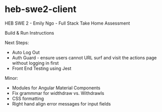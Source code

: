 # heb-swe2-client
HEB SWE 2 - Emily Ngo - Full Stack Take Home Assessment

Build & Run Instructions

Next Steps: 
- Auto Log Out
- Auth Guard - ensure users cannot URL surf and visit the actions page without logging in first
- Front End Testing using Jest

Minor: 
 - Modules for Angular Material Components
 - Fix grammmar for widthdraw vs. Withdrawls
 - CSS formatting 
 - Right hand align error messages for input fields